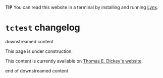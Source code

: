 <!--- issue 89 --->

**TIP** You can read this website in a terminal by installing and running [Lynx](https://lynx.browser.org/).

# `tctest` changelog

downstreamed content

This page is under construction.

This content is currently available on [Thomas E. Dickey's website](https://invisible-island.net/ncurses/tctest/CHANGES.html).

end of downstreamed content
